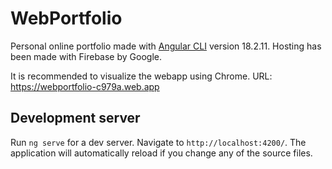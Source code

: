 # WebPortfolio
Personal online portfolio made with [Angular CLI](https://github.com/angular/angular-cli) version 18.2.11. Hosting has been made with Firebase by Google.

It is recommended to visualize the webapp using Chrome.
URL: https://webportfolio-c979a.web.app

## Development server

Run `ng serve` for a dev server. Navigate to `http://localhost:4200/`. The application will automatically reload if you change any of the source files.
